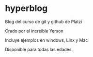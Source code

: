 # hyperblog
Blog del curso de git y github de Platzi


Crado por el increible Yerson

Incluye ejemplos en windows, Linx y Mac

Disponible para todas las edades
